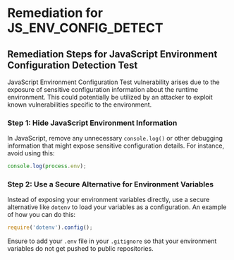 # Remediation for JS_ENV_CONFIG_DETECT

## Remediation Steps for JavaScript Environment Configuration Detection Test
JavaScript Environment Configuration Test vulnerability arises due to the exposure of sensitive configuration information about the runtime environment. This could potentially be utilized by an attacker to exploit known vulnerabilities specific to the environment. 

### Step 1: Hide JavaScript Environment Information
In JavaScript, remove any unnecessary `console.log()` or other debugging information that might expose sensitive configuration details. For instance, avoid using this:
```javascript
console.log(process.env);
```
### Step 2: Use a Secure Alternative for Environment Variables
Instead of exposing your environment variables directly, use a secure alternative like `dotenv` to load your variables as a configuration. An example of how you can do this:
```javascript
require('dotenv').config();
```
Ensure to add your `.env` file in your `.gitignore` so that your environment variables do not get pushed to public repositories.